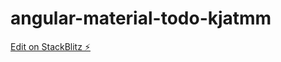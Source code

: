 # angular-material-todo-kjatmm

[Edit on StackBlitz ⚡️](https://stackblitz.com/edit/angular-material-todo-kjatmm)